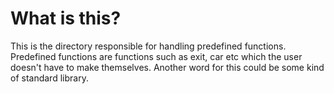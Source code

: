 
# What is this?

This is the directory responsible for handling predefined functions. 
Predefined functions are functions such as exit, car etc which the user doesn't have to make themselves. 
Another word for this could be some kind of standard library. 


